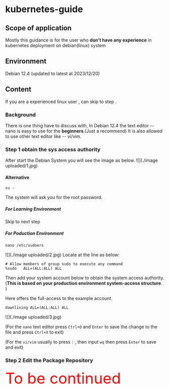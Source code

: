 # kubernetes-guide #
## Scope of application ##
Mostly this guidance is for the user who **don't have any experience** in kubernetes deployment on debian(linux) system 
## Environment ## 
Debian 12.4 (updated to latest at 2023/12/20)
## Content ##
If you are a experienced linux user , can skip to step .
### Background ###
There is one thing have to discuss with, In Debian 12.4 the text editor -- nano is easy to use for the **beginners**.(Just a recommend)
It is also allowed to use other text editor like -- vi/vim.
### Step 1 obtain the sys access authority ###
After start the Debian System you will see the image as below.
![](./image uploaded/1.jpg)
#### Alternative ####
    su -
The system will ask you for the root password.
##### For Learning Environment #####
Skip to next step
##### For Poduction Environment  #####
    nano /etc/sudoers
![](./image uploaded/2.jpg)
Locate at the line as below:

    # Allow members of group sudo to execute any command
    %sudo   ALL=(ALL:ALL) ALL

Then add your system account below to obtain the system access authority.
(**This is based on your production environment system-access structure**. )

Here offers the full-access to the example account.

`dawnliving ALL=(ALL:ALL) ALL`

![](./image uploaded/3.jpg)

(For the `nano` text editor press `Ctrl+O` and `Enter` to save the change to the file and press `Ctrl+X` to exit)

(For the `vi/vim` usually to press `:` ,  then input `wq` then press `Enter` to save and exit)
### Step 2 Edit the Package Repository ###
<font color="red" size="50">To be continued</font>